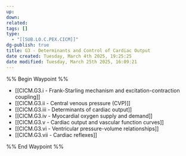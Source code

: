 ```yaml
---
up: 
down: 
related: 
tags: []
type:
  - "[[SUB.LO.C.PEX.CICM]]"
dg-publish: true
title: G3 - Determinants and Control of Cardiac Output
date created: Tuesday, March 4th 2025, 19:25:25
date modified: Tuesday, March 25th 2025, 16:09:21
---
```


%% Begin Waypoint %%

- [[CICM.G3.i - Frank-Starling mechanism and excitation-contraction coupling]]
- [[CICM.G3.ii - Central venous pressure (CVP)]]
- [[CICM.G3.iii - Determinants of cardiac output]]
- [[CICM.G3.iv - Myocardial oxygen supply and demand]]
- [[CICM.G3.v - Cardiac output and vascular function curves]]
- [[CICM.G3.vi - Ventricular pressure-volume relationships]]
- [[CICM.G3.vii - Cardiac reflexes]]

%% End Waypoint %%
